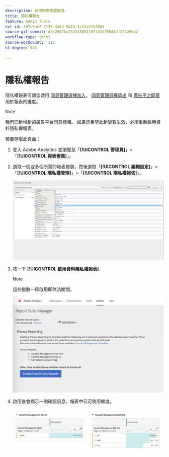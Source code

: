 ```yaml
---
description: 啟用同意管理維度。
title: 隱私權報告
feature: Admin Tools
exl-id: 307c9ae2-2135-4a0b-9d2d-3c13a27b8361
source-git-commit: d7e2667bc232435881107f31d25843ef224a96b2
workflow-type: tm+mt
source-wordcount: '113'
ht-degree: 54%

---
```


# 隱私權報告

隱私權報表可讓您啟用 [同意管理選擇加入](/help/components/dimensions/cm-opt-in.md)， [同意管理選擇退出](/help/components/dimensions/cm-opt-out.md) 和 [廣告平台同意](/help/components//dimensions/ad-consent.md) 用於報表的維度。

>[!NOTE]
>
>我們已新增新的廣告平台同意標幟。 如果您希望此新變數生效，必須重新啟用資料隱私權報表。

若要存取此頁面：

1. 登入 Adobe Analytics 並瀏覽至「**[!UICONTROL 管理員]**」>「**[!UICONTROL 報表套裝]**」。
1. 選取一個或多個所需的報表套裝，然後選取「**[!UICONTROL 編輯設定]**」>「**[!UICONTROL 隱私權管理]**」>「**[!UICONTROL 隱私權報告]**」。

   ![編輯設定](assets/rsm-privacy-select.png)

1. 按一下 **[!UICONTROL 啟用資料隱私權報表]**.

   >[!NOTE]
   >
   >這些變數一經啟用即無法關閉。

   ![啟用](assets/rsm-privacy-enable.png)

1. 啟用後會顯示一則確認訊息。報表中已可使用維度。

   ![報表](assets/consent-management.png)

